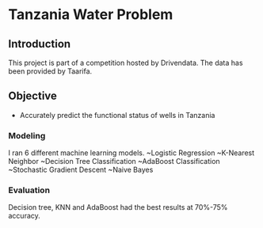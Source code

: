 
# Tanzania Water Problem


## Introduction

This project is part of a competition hosted by Drivendata. The data has been provided by Taarifa.


## Objective

- Accurately predict the functional status of wells in Tanzania

### Modeling

I ran 6 different machine learning models. 
~Logistic Regression
~K-Nearest Neighbor
~Decision Tree Classification
~AdaBoost Classification
~Stochastic Gradient Descent
~Naive Bayes

### Evaluation

Decision tree, KNN and AdaBoost had the best results at 70%-75% accuracy. 
